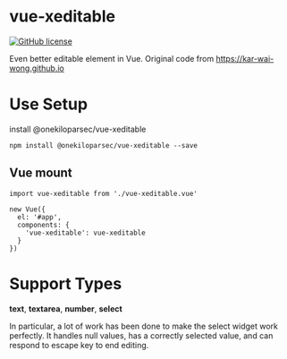 # vue-xeditable

[![GitHub license](https://img.shields.io/badge/license-MIT-blue.svg?style=flat-square)](https://raw.githubusercontent.com/onekiloparsec/vue-xeditable/master/LICENSE)


Even better editable element in Vue. Original code from https://kar-wai-wong.github.io

# Use Setup

install @onekiloparsec/vue-xeditable

```
npm install @onekiloparsec/vue-xeditable --save
```

## Vue mount

```
import vue-xeditable from './vue-xeditable.vue'

new Vue({
  el: '#app',
  components: {
    'vue-xeditable': vue-xeditable
  }
})
```

# Support Types

**text**, **textarea**, **number**, **select**

In particular, a lot of work has been done to make the select widget work perfectly. It handles
null values, has a correctly selected value, and can respond to escape key to end editing.

